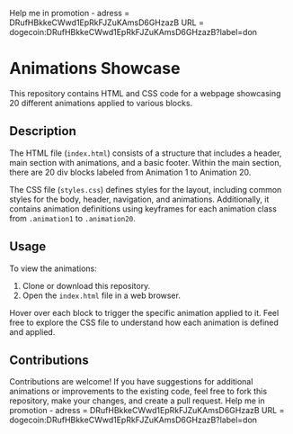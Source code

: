 Help me in promotion - adress = DRufHBkkeCWwd1EpRkFJZuKAmsD6GHzazB 
URL = dogecoin:DRufHBkkeCWwd1EpRkFJZuKAmsD6GHzazB?label=don
# Animations Showcase

This repository contains HTML and CSS code for a webpage showcasing 20 different animations applied to various blocks.

## Description

The HTML file (`index.html`) consists of a structure that includes a header, main section with animations, and a basic footer. Within the main section, there are 20 div blocks labeled from Animation 1 to Animation 20.

The CSS file (`styles.css`) defines styles for the layout, including common styles for the body, header, navigation, and animations. Additionally, it contains animation definitions using keyframes for each animation class from `.animation1` to `.animation20`.

## Usage

To view the animations:
1. Clone or download this repository.
2. Open the `index.html` file in a web browser.

Hover over each block to trigger the specific animation applied to it. Feel free to explore the CSS file to understand how each animation is defined and applied.

## Contributions

Contributions are welcome! If you have suggestions for additional animations or improvements to the existing code, feel free to fork this repository, make your changes, and create a pull request.
Help me in promotion - adress = DRufHBkkeCWwd1EpRkFJZuKAmsD6GHzazB 
URL = dogecoin:DRufHBkkeCWwd1EpRkFJZuKAmsD6GHzazB?label=don


